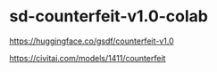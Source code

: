 # sd-counterfeit-v1.0-colab
https://huggingface.co/gsdf/counterfeit-v1.0

https://civitai.com/models/1411/counterfeit

